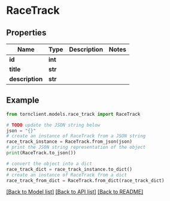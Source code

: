 # RaceTrack


## Properties

Name | Type | Description | Notes
------------ | ------------- | ------------- | -------------
**id** | **int** |  | 
**title** | **str** |  | 
**description** | **str** |  | 

## Example

```python
from tornclient.models.race_track import RaceTrack

# TODO update the JSON string below
json = "{}"
# create an instance of RaceTrack from a JSON string
race_track_instance = RaceTrack.from_json(json)
# print the JSON string representation of the object
print(RaceTrack.to_json())

# convert the object into a dict
race_track_dict = race_track_instance.to_dict()
# create an instance of RaceTrack from a dict
race_track_from_dict = RaceTrack.from_dict(race_track_dict)
```
[[Back to Model list]](../README.md#documentation-for-models) [[Back to API list]](../README.md#documentation-for-api-endpoints) [[Back to README]](../README.md)


